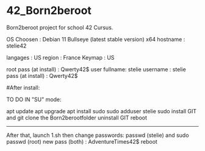 # 42_Born2beroot
Born2beroot project for school 42 Cursus.


OS Choosen : Debian 11 Bullseye (latest stable version) x64
hostname : stelie42

langages : US
region : France
Keymap : US

root pass (at install) : Qwerty42$
user fullname: stelie
username : stelie
pass (at install) : Qwerty42$

#After install:

TO DO IN "SU" mode:

apt update
apt upgrade
apt install sudo
sudo adduser stelie sudo
install GIT and git clone the Born2berootfolder
uninstall GIT
reboot

------------------------
After that, launch 1.sh
then change passwords:
passwd (stelie) and sudo passwd (root)
new pass (both) : AdventureTimes42$
reboot


